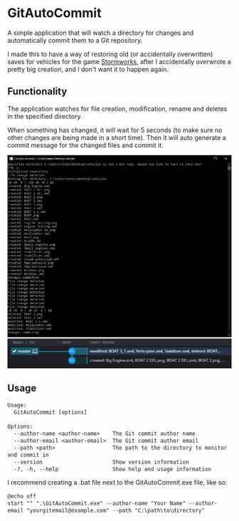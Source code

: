 # GitAutoCommit

A simple application that will watch a directory for changes and automatically commit them to a Git repository.

I made this to have a way of restoring old (or accidentally overwritten) saves for vehicles for the game [Stormworks](https://store.steampowered.com/app/573090/Stormworks_Build_and_Rescue/), after I accidentally overwrote a pretty big creation, and I don't want it to happen again.

## Functionality

The application watches for file creation, modification, rename and deletes in the specified directory.

When something has changed, it will wait for 5 seconds (to make sure no other changes are being made in a short time). Then it will auto generate a commit message for the changed files and commit it.

![Application screenshot](readme/application.png)
![Commits screenshot](readme/git-commits.png)

## Usage

```
Usage:
  GitAutoCommit [options]

Options:
  --author-name <author-name>    The Git commit author name
  --author-email <author-email>  The Git commit author email
  --path <path>                  The path to the directory to monitor and commit in
  --version                      Show version information
  -?, -h, --help                 Show help and usage information
```

I recommend creating a .bat file next to the GitAutoCommit.exe file, like so:
```
@echo off
start "" ".\GitAutoCommit.exe" --author-name "Your Name" --author-email "yourgitemail@example.com" --path "C:\path\to\directory"
```